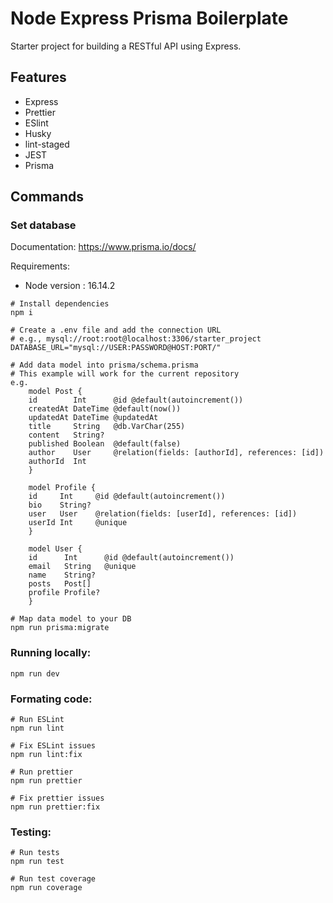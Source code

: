# Node Express Prisma Boilerplate

Starter project for building a RESTful API using Express.

## Features

- Express
- Prettier
- ESlint
- Husky
- lint-staged
- JEST
- Prisma

## Commands

### Set database
Documentation: https://www.prisma.io/docs/

Requirements:
- Node version : 16.14.2

```
# Install dependencies
npm i
```
```
# Create a .env file and add the connection URL 
# e.g., mysql://root:root@localhost:3306/starter_project
DATABASE_URL="mysql://USER:PASSWORD@HOST:PORT/"
```
```
# Add data model into prisma/schema.prisma
# This example will work for the current repository
e.g.
    model Post {
    id        Int      @id @default(autoincrement())
    createdAt DateTime @default(now())
    updatedAt DateTime @updatedAt
    title     String   @db.VarChar(255)
    content   String?
    published Boolean  @default(false)
    author    User     @relation(fields: [authorId], references: [id])
    authorId  Int
    }

    model Profile {
    id     Int     @id @default(autoincrement())
    bio    String?
    user   User    @relation(fields: [userId], references: [id])
    userId Int     @unique
    }

    model User {
    id      Int      @id @default(autoincrement())
    email   String   @unique
    name    String?
    posts   Post[]
    profile Profile?
    }
```
```
# Map data model to your DB
npm run prisma:migrate
```

### Running locally:
```
npm run dev
```

### Formating code:
```
# Run ESLint
npm run lint

# Fix ESLint issues
npm run lint:fix

# Run prettier
npm run prettier

# Fix prettier issues
npm run prettier:fix
```

### Testing:
```
# Run tests
npm run test

# Run test coverage
npm run coverage
```
